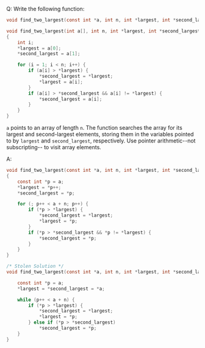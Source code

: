 Q: Write the following function:

```c
void find_two_largest(const int *a, int n, int *largest, int *second_largest);

void find_two_largest(int a[], int n, int *largest, int *second_largest)
{
	int i;
	*largest = a[0];
	*second_largest = a[1];

	for (i = 1; i < n; i++) {
		if (a[i] > *largest) {
			*second_largest = *largest;
			*largest = a[i];
		}
		if (a[i] > *second_largest && a[i] != *largest) {
			*second_largest = a[i];
		}
	}
}
```

`a` points to an array of length `n`. The function searches the array for its
largest and second-largest elements, storing them in the variables pointed to by
`largest` and `second_largest`, respectively. Use pointer arithmetic--not
subscripting-- to visit array elements.

A:

```c
void find_two_largest(const int *a, int n, int *largest, int *second_largest)
{
	const int *p = a;
	*largest = *p++;
	*second_largest = *p;

	for (; p++ < a + n; p++) {
		if (*p > *largest) {
			*second_largest = *largest;
			*largest = *p;
		}
		if (*p > *second_largest && *p != *largest) {
			*second_largest = *p;
		}
	}
}
```

```c
/* Stolen Solution */
void find_two_largest(const int *a, int n, int *largest, int *second_largest) {

    const int *p = a;
    *largest = *second_largest = *a;

    while (p++ < a + n) {
        if (*p > *largest) {
            *second_largest = *largest;
            *largest = *p;
        } else if (*p > *second_largest)
            *second_largest = *p;
    }
}
```
